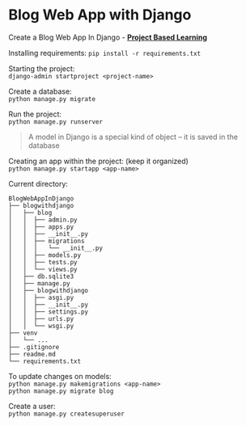 # Blog Web App with Django

Create a Blog Web App In Django - [**Project Based Learning**](https://github.com/practical-tutorials/project-based-learning#web-applications-1)

Installing requirements: ``pip install -r requirements.txt``

Starting the project:  
``django-admin startproject <project-name>``

Create a database:  
``python manage.py migrate``

Run the project:  
``python manage.py runserver``

> A model in Django is a special kind of object – it is saved in the database

Creating an app within the project: (keep it organized)  
``python manage.py startapp <app-name>``

Current directory:
```
BlogWebAppInDjango
├── blogwithdjango
│   ├── blog
│   │  ├── admin.py
│   │  ├── apps.py
│   │  ├── __init__.py
│   │  ├── migrations
│   │  │   └── __init__.py
│   │  ├── models.py
│   │  ├── tests.py
│   │  └── views.py
│   ├── db.sqlite3
│   ├── manage.py
│   ├── blogwithdjango
│   │  ├── asgi.py
│   │  ├── __init__.py
│   │  ├── settings.py
│   │  ├── urls.py
│   │  └── wsgi.py
├── venv
│   └── ...
├── .gitignore
├── readme.md
└── requirements.txt
```

To update changes on models:  
``python manage.py makemigrations <app-name>``  
``python manage.py migrate blog``

Create a user:  
``python manage.py createsuperuser``

